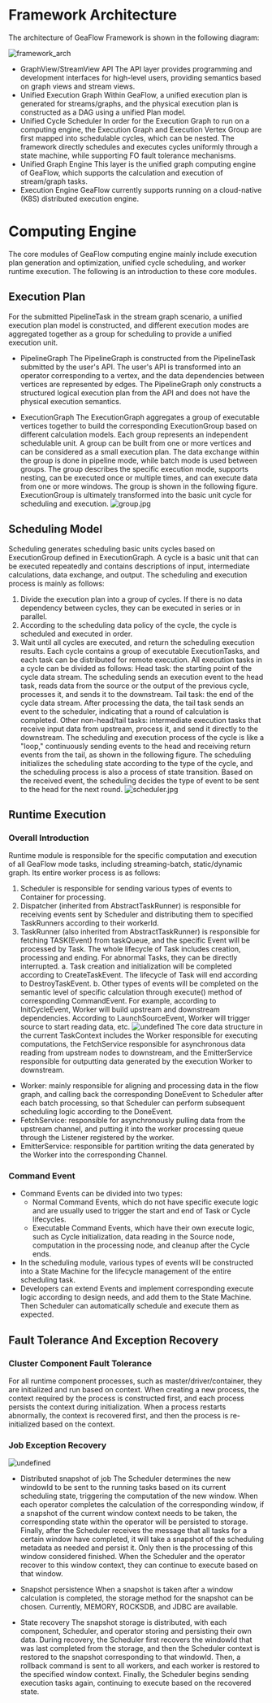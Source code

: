 # Framework Architecture
The architecture of GeaFlow Framework is shown in the following diagram:

![framework_arch](../../static/img/framework_arch.png)
* GraphView/StreamView API
  The API layer provides programming and development interfaces for high-level users, providing semantics based on graph views and stream views.
* Unified Execution Graph
  Within GeaFlow, a unified execution plan is generated for streams/graphs, and the physical execution plan is constructed as a DAG using a unified Plan model.
* Unified Cycle Scheduler
  In order for the Execution Graph to run on a computing engine, the Execution Graph and Execution Vertex Group are first mapped into schedulable cycles, which can be nested. The framework directly schedules and executes cycles uniformly through a state machine, while supporting FO fault tolerance mechanisms.
* Unified Graph Engine
  This layer is the unified graph computing engine of GeaFlow, which supports the calculation and execution of stream/graph tasks.
* Execution Engine
  GeaFlow currently supports running on a cloud-native (K8S) distributed execution engine.


# Computing Engine
The core modules of GeaFlow computing engine mainly include execution plan generation and optimization, unified cycle scheduling, and worker runtime execution. The following is an introduction to these core modules.

## Execution Plan
For the submitted PipelineTask in the stream graph scenario, a unified execution plan model is constructed, and different execution modes are aggregated together as a group for scheduling to provide a unified execution unit.

* PipelineGraph
  The PipelineGraph is constructed from the PipelineTask submitted by the user's API. The user's API is transformed into an operator corresponding to a vertex, and the data dependencies between vertices are represented by edges. The PipelineGraph only constructs a structured logical execution plan from the API and does not have the physical execution semantics.

* ExecutionGraph
  The ExecutionGraph aggregates a group of executable vertices together to build the corresponding ExecutionGroup based on different calculation models. Each group represents an independent schedulable unit. A group can be built from one or more vertices and can be considered as a small execution plan. The data exchange within the group is done in pipeline mode, while batch mode is used between groups. The group describes the specific execution mode, supports nesting, can be executed once or multiple times, and can execute data from one or more windows. The group is shown in the following figure. ExecutionGroup is ultimately transformed into the basic unit cycle for scheduling and execution.
  ![group.jpg](../../static/img/framework_dag.jpeg)

## Scheduling Model
Scheduling generates scheduling basic units cycles based on ExecutionGroup defined in ExecutionGraph. A cycle is a basic unit that can be executed repeatedly and contains descriptions of input, intermediate calculations, data exchange, and output. The scheduling and execution process is mainly as follows:
1. Divide the execution plan into a group of cycles. If there is no data dependency between cycles, they can be executed in series or in parallel.
2. According to the scheduling data policy of the cycle, the cycle is scheduled and executed in order.
3. Wait until all cycles are executed, and return the scheduling execution results.
   Each cycle contains a group of executable ExecutionTasks, and each task can be distributed for remote execution. All execution tasks in a cycle can be divided as follows:
   Head task: the starting point of the cycle data stream. The scheduling sends an execution event to the head task, reads data from the source or the output of the previous cycle, processes it, and sends it to the downstream.
   Tail task: the end of the cycle data stream. After processing the data, the tail task sends an event to the scheduler, indicating that a round of calculation is completed.
   Other non-head/tail tasks: intermediate execution tasks that receive input data from upstream, process it, and send it directly to the downstream.
   The scheduling and execution process of the cycle is like a "loop," continuously sending events to the head and receiving return events from the tail, as shown in the following figure. The scheduling initializes the scheduling state according to the type of the cycle, and the scheduling process is also a process of state transition. Based on the received event, the scheduling decides the type of event to be sent to the head for the next round.
   ![scheduler.jpg](../../static/img/framework_cyle.jpeg)

## Runtime Execution
### Overall Introduction
Runtime module is responsible for the specific computation and execution of all GeaFlow mode tasks, including streaming-batch, static/dynamic graph. Its entire worker process is as follows:
1. Scheduler is responsible for sending various types of events to Container for processing.
2. Dispatcher (inherited from AbstractTaskRunner) is responsible for receiving events sent by Scheduler and distributing them to specified TaskRunners according to their workerId.
3. TaskRunner (also inherited from AbstractTaskRunner) is responsible for fetching TASK(Event) from taskQueue, and the specific Event will be processed by Task. The whole lifecycle of Task includes creation, processing and ending. For abnormal Tasks, they can be directly interrupted.
   a. Task creation and initialization will be completed according to CreateTaskEvent. The lifecycle of Task will end according to DestroyTaskEvent.
   b. Other types of events will be completed on the semantic level of specific calculation through execute() method of corresponding CommandEvent. For example, according to InitCycleEvent, Worker will build upstream and downstream dependencies. According to LaunchSourceEvent, Worker will trigger source to start reading data, etc.
   ![undefined](../../static/img/framework_scheduler.png)
   The core data structure in the current TaskContext includes the Worker responsible for executing computations, the FetchService responsible for asynchronous data reading from upstream nodes to downstream, and the EmitterService responsible for outputting data generated by the execution Worker to downstream.
* Worker: mainly responsible for aligning and processing data in the flow graph, and calling back the corresponding DoneEvent to Scheduler after each batch processing, so that Scheduler can perform subsequent scheduling logic according to the DoneEvent.
* FetchService: responsible for asynchronously pulling data from the upstream channel, and putting it into the worker processing queue through the Listener registered by the worker.
* EmitterService: responsible for partition writing the data generated by the Worker into the corresponding Channel.

### Command Event
* Command Events can be divided into two types:
    * Normal Command Events, which do not have specific execute logic and are usually used to trigger the start and end of Task or Cycle lifecycles.
    * Executable Command Events, which have their own execute logic, such as Cycle initialization, data reading in the Source node, computation in the processing node, and cleanup after the Cycle ends.
* In the scheduling module, various types of events will be constructed into a State Machine for the lifecycle management of the entire scheduling task.
* Developers can extend Events and implement corresponding execute logic according to design needs, and add them to the State Machine. Then Scheduler can automatically schedule and execute them as expected.

## Fault Tolerance And Exception Recovery
### Cluster Component Fault Tolerance
For all runtime component processes, such as master/driver/container, they are initialized and run based on context. When creating a new process, the context required by the process is constructed first, and each process persists the context during initialization. When a process restarts abnormally, the context is recovered first, and then the process is re-initialized based on the context.

### Job Exception Recovery
![undefined](../../static/img/framework_failover.jpeg)
* Distributed snapshot of job
  The Scheduler determines the new windowId to be sent to the running tasks based on its current scheduling state, triggering the computation of the new window. When each operator completes the calculation of the corresponding window, if a snapshot of the current window context needs to be taken, the corresponding state within the operator will be persisted to storage.
  Finally, after the Scheduler receives the message that all tasks for a certain window have completed, it will take a snapshot of the scheduling metadata as needed and persist it. Only then is the processing of this window considered finished. When the Scheduler and the operator recover to this window context, they can continue to execute based on that window.

* Snapshot persistence
  When a snapshot is taken after a window calculation is completed, the storage method for the snapshot can be chosen. Currently, MEMORY, ROCKSDB, and JDBC are available.

* State recovery
  The snapshot storage is distributed, with each component, Scheduler, and operator storing and persisting their own data. During recovery, the Scheduler first recovers the windowId that was last completed from the storage, and then the Scheduler context is restored to the snapshot corresponding to that windowId. Then, a rollback command is sent to all workers, and each worker is restored to the specified window context. Finally, the Scheduler begins sending execution tasks again, continuing to execute based on the recovered state.
